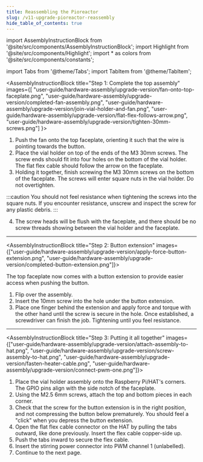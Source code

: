 ```yaml
---
title: Reassembling the Pioreactor
slug: /v11-upgrade-pioreactor-reassembly
hide_table_of_contents: true
---
```


import AssemblyInstructionBlock from '@site/src/components/AssemblyInstructionBlock';
import Highlight from '@site/src/components/Highlight';
import * as colors from '@site/src/components/constants';

import Tabs from '@theme/Tabs';
import TabItem from '@theme/TabItem';

<AssemblyInstructionBlock title="Step 1: Complete the top assembly" images={[ "user-guide/hardware-assembly/upgrade-version/fan-onto-top-faceplate.png", "user-guide/hardware-assembly/upgrade-version/completed-fan-assembly.png", "user-guide/hardware-assembly/upgrade-version/join-vial-holder-and-fan.png", "user-guide/hardware-assembly/upgrade-version/flat-flex-follows-arrow.png", "user-guide/hardware-assembly/upgrade-version/tighten-30mm-screws.png"] }>

1. Push the <Highlight color={colors.red}>fan onto the top faceplate</Highlight>, orienting it such that the wire is pointing towards the button. 
2. Place the vial holder on top of the <Highlight color={colors.green}>ends of the M3 30mm screws</Highlight>. The screw ends should fit into four holes on the bottom of the vial holder. The flat flex cable should follow the <Highlight color={colors.orange}>arrow on the faceplate</Highlight>.
3. Holding it together, finish screwing the <Highlight color={colors.blue}>M3 30mm screws</Highlight> on the bottom of the faceplate. The screws will enter square nuts in the vial holder. Do not overtighten.

:::caution
You should not feel resistance when tightening the screws into the square nuts. If you encounter resistance, unscrew and inspect the screw for any plastic debris. 
:::

4. The screw heads will be flush with the faceplate, and there should be no screw threads showing between the vial holder and the faceplate.

</AssemblyInstructionBlock>

-------

<AssemblyInstructionBlock title="Step 2: Button extension" images={["user-guide/hardware-assembly/upgrade-version/apply-force-button-extension.png", "user-guide/hardware-assembly/upgrade-version/completed-button-extension.png"]}>

The top faceplate now comes with a button extension to provide easier access when pushing the button. 

1. Flip over the assembly.
2. Insert the 10mm screw into the hole under the button extension.
3. Place <Highlight color={colors.red}>one finger behind the extension</Highlight> and <Highlight color={colors.magenta}>apply force and torque</Highlight> with the other hand until the screw is secure in the hole. Once established, a screwdriver can finish the job. Tightening until you feel resistance.

</AssemblyInstructionBlock>

-------

<AssemblyInstructionBlock title="Step 3: Putting it all together" images={["user-guide/hardware-assembly/upgrade-version/attach-assembly-to-hat.png", "user-guide/hardware-assembly/upgrade-version/screw-assembly-to-hat.png",
"user-guide/hardware-assembly/upgrade-version/fasten-heater-cable.png", "user-guide/hardware-assembly/upgrade-version/connect-pwm-one.png"]}>

1. Place the vial holder assembly onto the <Highlight color={colors.blue}>Raspberry Pi/HAT's corners</Highlight>. The GPIO pins align with the side notch of the faceplate.
2. Using the <Highlight color={colors.red}>M2.5 6mm screws</Highlight>, attach the top and bottom pieces in each corner.
3. Check that the screw for the button extension is in the right position, and not compressing the button below prematurely. You should feel a "click" when you depress the button extension.
4. Open the <Highlight color={colors.orange}>flat flex cable connector</Highlight> on the HAT by pulling the tabs outward, like done previously. Insert the flex cable copper-side up.
5. <Highlight color={colors.green}>Push the tabs inward</Highlight> to secure the flex cable.
6. Insert the stirring power connector into <Highlight color={colors.magenta}>PWM channel 1</Highlight> (unlabelled).
7. Continue to the next page.

</AssemblyInstructionBlock>

